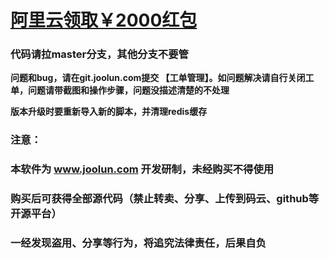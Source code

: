 # **[阿里云领取￥2000红包](https://promotion.aliyun.com/ntms/yunparter/invite.html?userCode=ktp7i3ac)**

### 代码请拉master分支，其他分支不要管

**问题和bug，请在git.joolun.com提交 【工单管理】。如问题解决请自行关闭工单，问题请带截图和操作步骤，问题没描述清楚的不处理**

**版本升级时要重新导入新的脚本，并清理redis缓存**
### 注意：
### 本软件为 www.joolun.com 开发研制，未经购买不得使用
### 购买后可获得全部源代码（禁止转卖、分享、上传到码云、github等开源平台）
### 一经发现盗用、分享等行为，将追究法律责任，后果自负